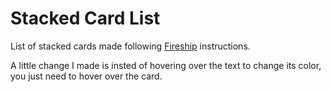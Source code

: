 # Stacked Card List

List of stacked cards made following [Fireship](https://www.youtube.com/watch?v=29deL9MFfWc) instructions.

A little change I made is insted of hovering over the text to change its color, you just need to hover over the card.

